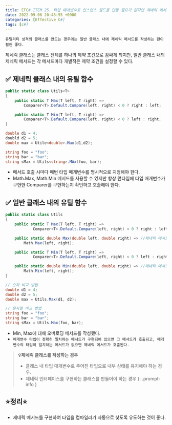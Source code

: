 ```yaml
---
title: EFC# ITEM 25. 타입 매개변수로 인스턴스 필드를 만들 필요가 없다면 제네릭 메서드를 정의하라.
date: 2022-09-06 20:48:55 +0900
categories: [Effective C#]
tags: [c#]
---
```


`유틸리티 성격의 클래스를 만드는 경우에는 일반 클래스 내에 제네릭 메서드를 작성하는 편이 훨씬 좋다.`

제네릭 클래스는 클래스 전체를 하나의 제약 조건으로 감싸게 되지만, 일반 클래스 내의 제네릭 메서드는 각 메서드마다 개별적은 제약 조건을 설정할 수 있다.

## ✅ 제네릭 클래스 내의 유틸 함수
```csharp
public static class Utils<T>
{
    public static T Max(T left, T right) =>
        Comparer<T>.Default.Compare(left, right) < 0 ? right : left;

    public static T Min(T left, T right) =>
        Comparer<T>.Default.Compare(left, right) < 0 ? left : right;
}

double d1 = 4;
doubld d2 = 5;
double max = Utile<double>.Max(d1,d2);

string foo = "foo";
string bar = "bar";
string sMax = Utils<string>.MAx(foo, bar);
```
- 메서드 호출 시마다 매번 타입 매개변수를 명시적으로 지정해야 한다.
- Math.Max, Math.Min 메서드를 사용할 수 있지만 항상 런타임에 타입 매개변수가 구현한 Comparer를 구현하는지 확인하고 호출해야 한다.

## ✅ 일반 클래스 내의 유틸 함수
```csharp
public static class Utils
{
    public static T Max(T left, T right) =>
            Comparer<T>.Default.Compare(left, right) < 0 ? right : left;

    public static double Max(double left, double right) => //제네릭 메서드
        Math.Max(left, right);

    public static T Min(T left, T right) =>
            Comparer<T>.Default.Compare(left, right) < 0 ? left : right;

    public static double Min(double left, double right) => //제네릭 메서드
        Math.Min(left, right);
}

// 숫자 비교 방법
double d1 = 4;
double d2 = 5;
double max = Utils.Max(d1, d2);

// 문자열 비교 방법
string foo = "foo";
string bar = "bar";
string sMax = Utils.Max(foo, bar);
```
- Min, Max에 대해 오버로딩 메서드를 작성했다.
- `매개변수 타입이 정확히 일치하는 메서드가 구현되어 있으면 그 메서드가 호출되고, 매개변수의 타입이 일치하는 메서드가 없으면 제네릭 메서드가 호출된다.`

> **💡제네릭 클래스를 작성하는 경우**
>
> - 클래스 내 타입 매개변수로 주어진 타입으로 내부 상태를 유지해야 하는 경우.
> - 제네릭 인터페이스를 구현하는 클래스를 만들어야 하는 경우
{: .prompt-info }

## ⭐정리⭐
 - 제네릭 메서드를 구현하여 타입을 컴파일러가 자동으로 찾도록 유도하는 것이 좋다.
